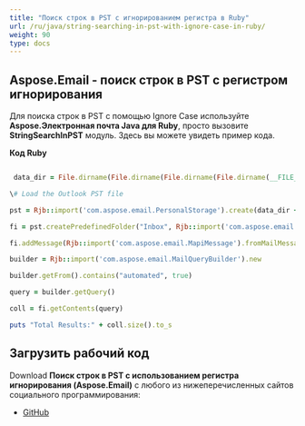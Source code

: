 ```yaml
---
title: "Поиск строк в PST с игнорированием регистра в Ruby"
url: /ru/java/string-searching-in-pst-with-ignore-case-in-ruby/
weight: 90
type: docs
---
```


## **Aspose.Email - поиск строк в PST с регистром игнорирования**
Для поиска строк в PST с помощью Ignore Case используйте **Aspose.Электронная почта Java для Ruby**, просто вызовите **StringSearchInPST** модуль. Здесь вы можете увидеть пример кода.

**Код Ruby**

```ruby

 data_dir = File.dirname(File.dirname(File.dirname(File.dirname(__FILE__)))) + '/data/'

\# Load the Outlook PST file

pst = Rjb::import('com.aspose.email.PersonalStorage').create(data_dir + "search.pst", Rjb::import('com.aspose.email.FileFormatVersion').Unicode)

fi = pst.createPredefinedFolder("Inbox", Rjb::import('com.aspose.email.StandardIpmFolder').Inbox)

fi.addMessage(Rjb::import('com.aspose.email.MapiMessage').fromMailMessage(Rjb::import('com.aspose.email.MailMessage').load(data_dir + "search.pst")))

builder = Rjb::import('com.aspose.email.MailQueryBuilder').new

builder.getFrom().contains("automated", true)

query = builder.getQuery()

coll = fi.getContents(query)

puts "Total Results:" + coll.size().to_s

```
## **Загрузить рабочий код**
Download **Поиск строк в PST с использованием регистра игнорирования (Aspose.Email)** с любого из нижеперечисленных сайтов социального программирования:

- [GitHub](https://github.com/aspose-email/Aspose.Email-for-Java/blob/master/Plugins/Aspose_Email_Java_for_Ruby/lib/asposeemailjava/Outlook/stringsearchinpst.rb)
